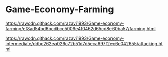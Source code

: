 # Game-Economy-Farming
https://rawcdn.githack.com/razavi1993/Game-economy-farming/ef8ad54bd6bcdbcc5009e4f0462d65cd8e60ba57/farming.html

https://rawcdn.githack.com/razavi1993/Game-economy-intermediate/ddbc262ea026c72b51d7d5eca697f2ec6c042655/attacking.html
